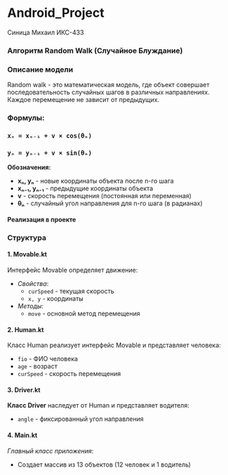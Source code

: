 # Android_Project
Синица Михаил ИКС-433
### Алгоритм Random Walk (Случайное Блуждание)
### Описание модели
Random walk - это математическая модель, где объект совершает последовательность случайных шагов в различных направлениях. Каждое перемещение не зависит от предыдущих.

### Формулы:

### `xₙ = xₙ₋₁ + v × cos(θₙ)`

### `yₙ = yₙ₋₁ + v × sin(θₙ)`
**Обозначения:**
- **xₙ, yₙ** - новые координаты объекта после n-го шага
- **xₙ₋₁, yₙ₋₁** - предыдущие координаты объекта
- **v** - скорость перемещения (постоянная или переменная)
- **θₙ** - случайный угол направления для n-го шага (в радианах)

#### Реализация в проекте

### Структура
#### 1. Movable.kt
Интерфейс Movable определяет движение:
- *Свойства*:
    - `curSpeed` - текущая скорость
    - `x, y` - координаты
- *Методы*:
    - `move` - основной метод перемещения

#### 2. Human.kt
Класс Human реализует интерфейс Movable и представляет человека:

- `fio` - ФИО человека
- `age` - возраст
- `curSpeed` - скорость перемещения

#### 3. Driver.kt
**Класс Driver** наследует от Human и представляет водителя:

- `angle` - фиксированный угол направления

#### 4. Main.kt
*Главный класс приложения*:
- Создает массив из 13 объектов (12 человек и 1 водитель)
